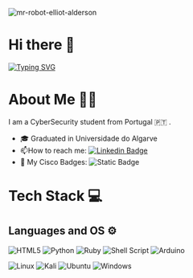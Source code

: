 
![mr-robot-elliot-alderson](https://github.com/AlexRodrigues9581/AlexRodrigues9581/assets/171432647/9734725e-ac63-4da3-ad28-be330f0595e2)
# Hi there 👋
[![Typing SVG](https://readme-typing-svg.demolab.com?font=Fira+Code&pause=500&color=0600FF&center=true&multiline=true&random=false&width=435&lines=I'm+a+CiberSecurity+and+;Ethical+Hacker+Enthusiast)](https://git.io/typing-svg)



# About Me 👨‍💻
I am a CyberSecurity student from Portugal 🇵🇹 .
- 🎓 Graduated in Universidade do Algarve
- :mailbox:How to reach me: [![Linkedin Badge](https://img.shields.io/badge/-alexandre-blue?style=flat&logo=Linkedin&logoColor=white)](https://www.linkedin.com/in/alexandre-rodrigues-a65304285/)
- :page_with_curl: My Cisco Badges: ![Static Badge](https://img.shields.io/badge/credly-badge?style=plastic&logo=credly&color=rgb&link=https%3A%2F%2Fwww.credly.com%2Fusers%2Falexandre-rodrigues.9816fb06%2Fbadges)


<!--
# My Social Networks :computer:
<div id="badges">
  <a href="">
    <img src="https://img.shields.io/badge/LinkedIn-blue?style=for-the-badge&logo=linkedin&logoColor=white" alt="LinkedIn Badge"/>
  </a>
</div>
-->
# Tech Stack :computer:
## Languages and OS ⚙️ 
![HTML5](https://img.shields.io/badge/html5-%23E34F26.svg?style=for-the-badge&logo=html5&logoColor=white)
![Python](https://img.shields.io/badge/python-3670A0?style=for-the-badge&logo=python&logoColor=ffdd54)
![Ruby](https://img.shields.io/badge/ruby-%23CC342D.svg?style=for-the-badge&logo=ruby&logoColor=white)
![Shell Script](https://img.shields.io/badge/shell_script-%23121011.svg?style=for-the-badge&logo=gnu-bash&logoColor=white)
![Arduino](https://img.shields.io/badge/-Arduino-00979D?style=for-the-badge&logo=Arduino&logoColor=white)

![Linux](https://img.shields.io/badge/Linux-FCC624?style=for-the-badge&logo=linux&logoColor=black)
![Kali](https://img.shields.io/badge/Kali-268BEE?style=for-the-badge&logo=kalilinux&logoColor=white)
![Ubuntu](https://img.shields.io/badge/Ubuntu-E95420?style=for-the-badge&logo=ubuntu&logoColor=white)
![Windows](https://img.shields.io/badge/Windows-0078D6?style=for-the-badge&logo=windows&logoColor=white)
